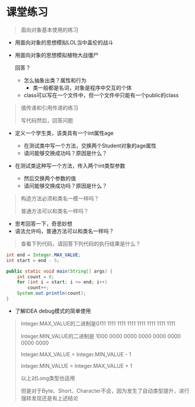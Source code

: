 # 课堂练习

> 面向对象基本使用的练习

- 用面向对象的思想模拟LOL当中盖伦的战斗

- 用面向对象的思想模拟植物大战僵尸

  

  回答？

  - 怎么抽象出类？属性和行为
    - 类一般都是名词，对象是程序中交互的个体
  - class可以写在一个文件中，但一个文件中只能有一个public的class







> 值传递和引用传递的练习
>
> 写代码然后，回答问题

- 定义一个学生类，该类具有一个int属性age
  - 在测试类中写一个方法，交换两个Student对象的age属性
  - 请问能够交换成功吗？原因是什么？

- 在测试类这种写一个方法，传入两个int类型参数
  - 然后交换两个参数的值
  - 请问能够交换成功吗？原因是什么？













> 构造方法必须和类名一模一样吗？
>
> 普通方法可以和类名一样吗？ 

- 思考回答一下，奇思妙想
- 语法允许吗，普通方法可以和类名一样吗？

  









> 查看下列代码，请回答下列代码的执行结果是什么？

```java
int end = Integer.MAX_VALUE;
int start = end - 5;

public static void main(String[] args) {
    int count = 0;
    for (int i = start; i <= end; i++)
        count++;
    System.out.println(count);
}
```

- 了解IDEA debug模式的简单使用





> Integer.MAX_VALUE的二进制是0111 1111 1111 1111 1111 1111 1111 1111
>
> Integer.MIN_VALUE的二进制是 1000 0000 0000 0000 0000 0000 0000 0000
>
> Integer.MAX_VALUE = Integer.MIN_VALUE - 1
>
> Integer.MIN_VALUE = Integer.MAX_VALUE + 1
>
> 以上对Long类型也适用
>
> 但是对于Byte、Short、Character不会，因为发生了自动类型提升，进行强转发现还是有上述结论

